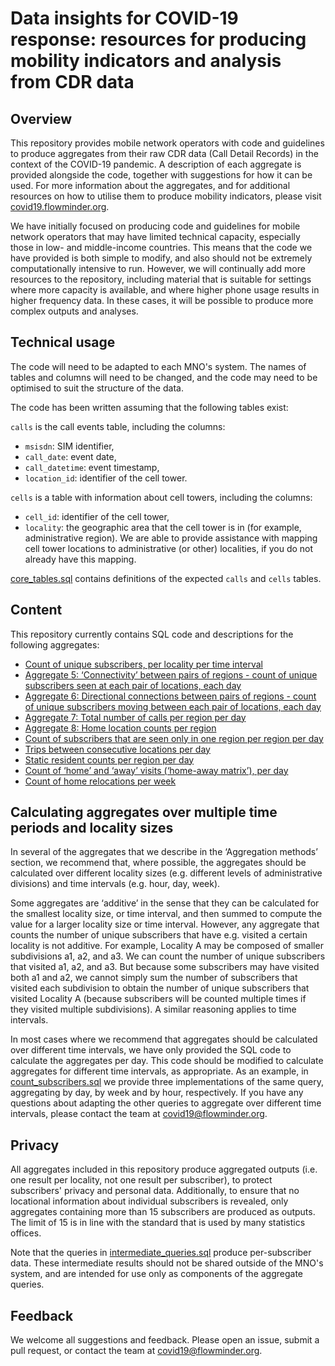 # Data insights for COVID-19 response: resources for producing mobility indicators and analysis from CDR data

## Overview

This repository provides mobile network operators with code and guidelines to produce aggregates from their raw CDR data (Call Detail Records) in the context of the COVID-19 pandemic. A description of each aggregate is provided alongside the code, together with suggestions for how it can be used. For more information about the aggregates, and for additional resources on how to utilise them to produce mobility indicators, please visit [covid19.flowminder.org](https://covid19.flowminder.org).

We have initially focused on producing code and guidelines for mobile network operators that may have limited technical capacity,
especially those in low- and middle-income countries. This means that the code we have provided is both simple to modify,
and also should not be extremely computationally intensive to run. However, we will continually add more resources to the repository,
including material that is suitable for settings where more capacity is available, and where higher phone usage results in higher frequency
data. In these cases, it will be possible to produce more complex outputs and analyses.

## Technical usage

The code will need to be adapted to each MNO's system.
The names of tables and columns will need to be changed, and the code may need to be optimised to suit the structure of the data.

The code has been written assuming that the following tables exist:

`calls` is the call events table, including the columns:

-   `msisdn`: SIM identifier,
-   `call_date`: event date,
-   `call_datetime`: event timestamp,
-   `location_id`: identifier of the cell tower.

`cells` is a table with information about cell towers, including the columns:

-   `cell_id`: identifier of the cell tower,
-   `locality`: the geographic area that the cell tower is in (for example, administrative region). We are able to provide assistance with mapping cell tower locations to administrative (or other) localities, if you do not already have this mapping.

[core_tables.sql](core_tables.sql) contains definitions of the expected `calls` and `cells` tables.

## Content

This repository currently contains SQL code and descriptions for the following aggregates:

-   [Count of unique subscribers, per locality per time interval](count_subscribers.md)
-   [Aggregate 5: ‘Connectivity’ between pairs of regions - count of unique subscribers seen at each pair of locations, each day](aggregate_5.md)
-   [Aggregate 6: Directional connections between pairs of regions - count of unique subscribers moving between each pair of locations, each day](aggregate_6.md)
-   [Aggregate 7: Total number of calls per region per day](aggregate_7.md)
-   [Aggregate 8: Home location counts per region](aggregate_8.md)
-   [Count of subscribers that are seen only in one region per region per day](count_subscribers_single_region.md)
-   [Trips between consecutive locations per day](od_matrix_directed_consecutive_pairs.md)
-   [Static resident counts per region per day](count_subscribers_home_region_per_day.md)
-   [Count of ‘home’ and ‘away’ visits (‘home-away matrix’), per day](count_visits_home_away_per_day.md)
-   [Count of home relocations per week](count_home_relocations_per_week.md)

## Calculating aggregates over multiple time periods and locality sizes

In several of the aggregates that we describe in the ‘Aggregation methods’ section, we recommend that, where possible, the aggregates should be calculated over different locality sizes (e.g. different levels of administrative divisions) and time intervals (e.g. hour, day, week). 

Some aggregates are ‘additive’ in the sense that they can be calculated for the smallest locality size, or time interval, and then summed to compute the value for a larger locality size or time interval. However, any aggregate that counts the number of unique subscribers that have e.g. visited a certain locality is not additive. For example, Locality A may be composed of smaller subdivisions a1, a2, and a3. We can count the number of unique subscribers that visited a1, a2, and a3. But because some subscribers may have visited both a1 and a2, we cannot simply sum the number of subscribers that visited each subdivision to obtain the number of unique subscribers that visited Locality A (because subscribers will be counted multiple times if they visited multiple subdivisions). A similar reasoning applies to time intervals.

In most cases where we recommend that aggregates should be calculated over different time intervals, we have only provided the SQL code to calculate the aggregates per day. This code should be modified to calculate aggregates for different time intervals, as appropriate. As an example, in [count_subscribers.sql](count_subscribers.sql) we provide three implementations of the same query, aggregating by day, by week and by hour, respectively. If you have any questions about adapting the other queries to aggregate over different time intervals, please contact the team at covid19@flowminder.org.

## Privacy

All aggregates included in this repository produce aggregated outputs (i.e. one result per locality, not one result per subscriber), to protect subscribers' privacy and personal data. Additionally, to ensure that no locational information about individual subscribers is revealed, only aggregates containing more than 15 subscribers are produced as outputs. The limit of 15 is in line with the standard that is used by many statistics offices.

Note that the queries in [intermediate_queries.sql](intermediate_queries.sql) produce per-subscriber data. These intermediate results should not be shared outside of the MNO's system, and are intended for use only as components of the aggregate queries.

## Feedback

We welcome all suggestions and feedback. Please open an issue, submit a pull request, or contact the team at covid19@flowminder.org.

